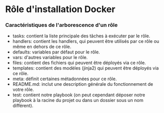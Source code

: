 # Rôle d'installation Docker

### Caractéristiques de l'arborescence d'un rôle

* tasks: contient la liste principale des tâches à exécuter par le rôle.
* handlers: contient les handlers, qui peuvent être utilisés par ce rôle ou même en dehors de ce rôle.
* defaults: variables par défaut pour le rôle.
* vars: d'autres variables pour le rôle.
* files: contient des fichiers qui peuvent être déployés via ce rôle.
* templates: contient des modèles (jinja2) qui peuvent être déployés via ce rôle.
* meta: définit certaines métadonnées pour ce rôle.
* README.md: inclut une description générale du fonctionnement de votre rôle.
* test: contient notre playbook (on peut cependant déposer notre playbook à la racine du projet ou dans un dossier sous un nom différent).